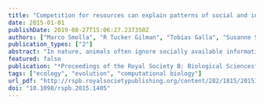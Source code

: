 ```yaml
---
title: "Competition for resources can explain patterns of social and individual learning in nature"
date: 2015-01-01
publishDate: 2019-08-27T15:06:27.237350Z
authors: ["Marco Smolla", "R Tucker Gilman", "Tobias Galla", "Susanne Shultz"]
publication_types: ["2"]
abstract: "In nature, animals often ignore socially available information despite the multiple theoretical benefits of social learning over individual trial-and-error learning. Using information filtered by others is quicker, more efficient and less risky than randomly sampling the environment. To explain the mix of social and individual learning used by animals in nature, most models penalize the quality of socially derived information as either out of date, of poor fidelity or costly to acquire. Competition for limited resources, a fundamental evolutionary force, provides a compelling, yet hitherto overlooked, explanation for the evolution of mixed-learning strategies. We present a novel model of social learning that incorporates competition and demonstrates that (i) social learning is favoured when competition is weak, but (ii) if competition is strong social learning is favoured only when resource quality is highly variable and there is low environmental turnover. The frequency of social learning in our model always evolves until it reduces the mean foraging success of the population. The results of our model are consistent with empirical studies showing that individuals rely less on social information where resources vary little in quality and where there is high within-patch competition. Our model provides a framework for understanding the evolution of social learning, a prerequisite for human cumulative culture."
featured: false
publication: "*Proceedings of the Royal Society B: Biological Sciences*"
tags: ["ecology", "evolution", "computational biology"]
url_pdf: "http://rspb.royalsocietypublishing.org/content/282/1815/20151405.abstract"
doi: "10.1098/rspb.2015.1405"
---
```


